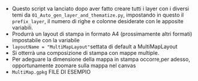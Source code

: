 * Questo script va lanciato dopo aver fatto creare tutti i layer con i diversi temi da `01_Auto_gen_layer_and_thematize.py`, impostando  in questo il `prefix_layer`, il numero di righe e colonne desiderate con le apposite variabili.
* Produrrà un layout di stampa in formato A4 (prossimamente altri formati) impostabile con la variabile 
* `layoutName = "MultiMapLayout"`settata di default a MultiMapLayout
* Si otterrà una composizione di stampa con mappe multiple.
* Per adeguare la dimensione della mappa in stampa occorre,per adesso, opportunamente zoomare sulla mappa nel canvas
* `MultiMap.gpkg` FILE DI ESEMPIO

